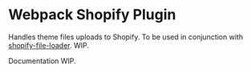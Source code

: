 # Webpack Shopify Plugin

Handles theme files uploads to Shopify. To be used in conjunction with [shopify-file-loader](https://github.com/taha/shopify-file-loader). WIP.

Documentation WIP.